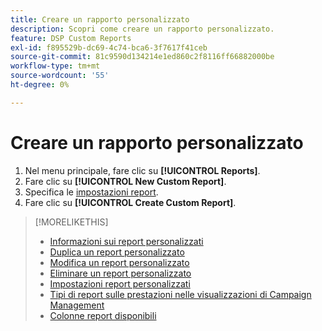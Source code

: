 ```yaml
---
title: Creare un rapporto personalizzato
description: Scopri come creare un rapporto personalizzato.
feature: DSP Custom Reports
exl-id: f895529b-dc69-4c74-bca6-3f7617f41ceb
source-git-commit: 81c9590d134214e1ed860c2f8116ff66882000be
workflow-type: tm+mt
source-wordcount: '55'
ht-degree: 0%

---
```


# Creare un rapporto personalizzato

1. Nel menu principale, fare clic su **[!UICONTROL Reports]**.
1. Fare clic su **[!UICONTROL New Custom Report]**.
1. Specifica le [impostazioni report](/help/dsp/reports/report-settings.md).
1. Fare clic su **[!UICONTROL Create Custom Report]**.

>[!MORELIKETHIS]
>
>* [Informazioni sui report personalizzati](/help/dsp/reports/report-about.md)
>* [Duplica un report personalizzato](/help/dsp/reports/report-copy.md)
>* [Modifica un report personalizzato](/help/dsp/reports/report-edit.md)
>* [Eliminare un report personalizzato](/help/dsp/reports/report-delete.md)
>* [Impostazioni report personalizzati](/help/dsp/reports/report-settings.md)
>* [Tipi di report sulle prestazioni nelle visualizzazioni di Campaign Management](/help/dsp/campaign-management/reports/campaign-reports-about.md)
>* [Colonne report disponibili](/help/dsp/reports/report-columns.md)
